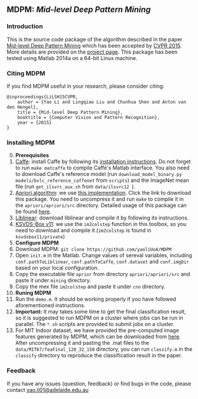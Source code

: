 ## MDPM: *Mid-level Deep Pattern Mining*

### Introduction
This is the source code package of the algorithm described in the paper [Mid-level Deep Pattern Mining](http://arxiv.org/abs/1411.6382) which
has been accepted by [CVPR 2015](http://www.pamitc.org/cvpr15/). More details are provided on the [project page](https://cs.adelaide.edu.au/~yaoli/?page_id=234).
This package has been tested using Matlab 2014a on a 64-bit Linux machine. 

### Citing MDPM

If you find MDPM useful in your research, please consider citing:

    @inproceedings{LiLSH15CVPR,
        author = {Yao Li and Lingqiao Liu and Chunhua Shen and Anton van den Hengel},
        title = {Mid-level Deep Pattern Mining},
        booktitle = {Computer Vision and Pattern Recognition},
        year = {2015}
    }

### Installing MDPM
0. **Prerequisites** 
 0. [Caffe](http://caffe.berkeleyvision.org/): install Caffe by following its [installation instructions](http://caffe.berkeleyvision.org/installation.html). 
    Do not forget to run `make matcaffe` to compile Caffe's Matlab interface. You also need to download Caffe's reference model (run `download_model_binary.py models/bvlc_reference_caffenet` from `scripts`)
    and the ImageNet mean file (run `get_ilsvrc_aux.sh` from `data/ilsvrc12 `). 
 0. [Apriori algorithm](http://en.wikipedia.org/wiki/Apriori_algorithm): we use [this implementation](http://www.borgelt.net/src/apriori.tar.gz). Click the link to download this package. You need 
    to uncompress it and run `make` to compile it in the `apriori/apriori/src` directory. 
    Detailed usage of this package can be found [here](http://www.borgelt.net/doc/apriori/apriori.html).
 0. [Liblinear](http://www.csie.ntu.edu.tw/~cjlin/liblinear/): download liblinear and compile it by following its instructions. 
 0. [KSVDS-Box v11](http://www.cs.technion.ac.il/~ronrubin/Software/ksvdsbox11.zip): we use the `im2colstep` function in this toolbox, 
     so you need to download and compile it (`im2colstep` is found in `ksvdsbox11/private`)
0. **Configure MDPM**
 0. Download MDPM: `git clone https://github.com/yaoliUoA/MDPM`
 0. Open `init.m` in the Matlab. Change values of sereval variables, including `conf.pathToLiblinear`, `conf.pathToCaffe`, `conf.dataset` and `conf.imgDir` based on your
    local configuration. 
 0. Copy the executable file `aprior` from directory `apriori/apriori/src` and paste it under `mining` directory.    
 0. Copy the mex file `im2colstep` and paste it under `cnn` directory. 
0. **Runing MDPM**
 0. Run the `demo.m`. It should be working properly if you have followed aforementioned instructions. 
 0. **Important:** It may takes some time to get the final classification result, so it is suggested to run MDPM on a cluster 
   where jobs can be run in parallel. The `*.sh` scripts are provided to submit jobs on a cluster. 
 0. For MIT Indoor dataset, we have provided the pre-computed image features generated by MDPM, which can be downloaded from [here](http://cs.adelaide.edu.au/~yaoli/wp-content/projects/MDPM/data/feature-MDPM.zip).
    After uncompressing it and pasting the .mat files to the `data/MIT67/feaFinal_128_32_150` directory, you can run `classify.m`
    in the `classify` directory to reproduce the classification result in the paper.  

### Feedback

If you have any issues (question, feedback) or find bugs in the code, please contact yao.li01@adelaide.edu.au


